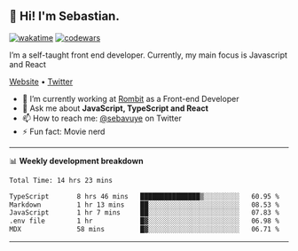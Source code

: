 ## 👋 Hi! I'm Sebastian.

[![wakatime](https://wakatime.com/badge/user/df0036c6-328a-4a39-be9b-e49417ed22a1.svg)](https://wakatime.com/@df0036c6-328a-4a39-be9b-e49417ed22a1)
[![codewars](https://www.codewars.com/users/sebavuye/badges/small)](https://www.codewars.com/users/sebavuye)

I’m a self-taught front end developer. Currently, my main focus is Javascript and React

[Website](https://sebastianvuye.be) • [Twitter](https://twitter.com/sebavuye)

- 🔭 I’m currently working at [Rombit](https://rombit.com/) as a Front-end Developer
- 💬 Ask me about **JavaScript, TypeScript and React**
- 📫 How to reach me: [@sebavuye](https://twitter.com/sebavuye) on Twitter
- ⚡ Fun fact: Movie nerd

-------

📊 **Weekly development breakdown**

<!--START_SECTION:waka-->

```txt
Total Time: 14 hrs 23 mins

TypeScript       8 hrs 46 mins   ███████████████▒░░░░░░░░░   60.95 %
Markdown         1 hr 13 mins    ██░░░░░░░░░░░░░░░░░░░░░░░   08.53 %
JavaScript       1 hr 7 mins     ██░░░░░░░░░░░░░░░░░░░░░░░   07.83 %
.env file        1 hr            █▓░░░░░░░░░░░░░░░░░░░░░░░   06.98 %
MDX              58 mins         █▓░░░░░░░░░░░░░░░░░░░░░░░   06.71 %
```

<!--END_SECTION:waka-->
-------

